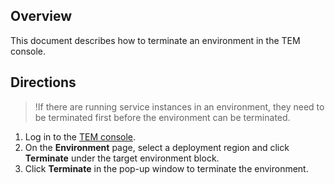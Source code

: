 ## Overview

This document describes how to terminate an environment in the TEM console.


## Directions
>!If there are running service instances in an environment, they need to be terminated first before the environment can be terminated.

1. Log in to the [TEM console](https://console.cloud.tencent.com/tem).
2. On the **Environment** page, select a deployment region and click **Terminate** under the target environment block.
3. Click **Terminate** in the pop-up window to terminate the environment.
